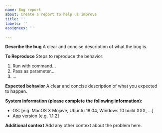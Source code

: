 ```yaml
---
name: Bug report
about: Create a report to help us improve
title: ''
labels: ''
assignees: ''

---
```


**Describe the bug**
A clear and concise description of what the bug is.

**To Reproduce**
Steps to reproduce the behavior:
1. Run with command...
2. Pass as parameter...
3. ...

**Expected behavior**
A clear and concise description of what you expected to happen.

**System information (please complete the following information):**
 - OS: [e.g. MacOS X Mojave, Ubuntu 18.04, Windows 10 build XXX, ...]
 - App version [e.g. 1.1.2]

**Additional context**
Add any other context about the problem here.
